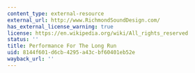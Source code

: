 ```yaml
---
content_type: external-resource
external_url: http://www.RichmondSoundDesign.com/
has_external_license_warning: true
license: https://en.wikipedia.org/wiki/All_rights_reserved
status: ''
title: Performance For The Long Run
uid: 8144f601-d6cb-4295-a43c-bf60401eb52e
wayback_url: ''
---
```


